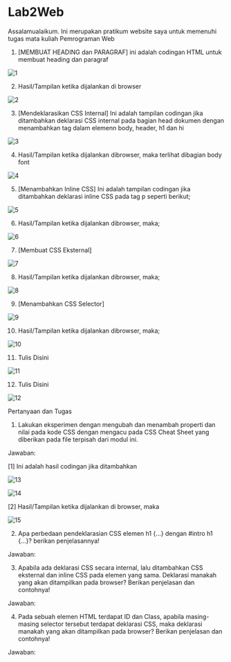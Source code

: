 # Lab2Web
Assalamualaikum. Ini merupakan pratikum website saya untuk memenuhi tugas mata kuliah Pemrograman Web

1. [MEMBUAT HEADING dan PARAGRAF] ini adalah codingan HTML untuk membuat heading dan paragraf

![1](https://user-images.githubusercontent.com/59683573/113685444-77228300-96f0-11eb-84c4-22922495f12b.png)

2. Hasil/Tampilan ketika dijalankan di browser

![2](https://user-images.githubusercontent.com/59683573/113685727-be107880-96f0-11eb-91ba-233245e3dff8.png)

3. [Mendeklarasikan CSS Internal] Ini adalah tampilan codingan jika ditambahkan deklarasi CSS internal pada bagian head dokumen dengan menambahkan tag dalam elemenn body, header, h1 dan hi

![3](https://user-images.githubusercontent.com/59683573/113685993-ffa12380-96f0-11eb-994a-413ba37c9e2e.png)

4. Hasil/Tampilan ketika dijalankan dibrowser, maka terlihat dibagian body font

![4](https://user-images.githubusercontent.com/59683573/113686042-0def3f80-96f1-11eb-9d0f-a1a0ad2876a5.png)

5. [Menambahkan Inline CSS] Ini adalah tampilan codingan jika ditambahkan deklarasi inline CSS pada tag p seperti berikut;

![5](https://user-images.githubusercontent.com/59683573/113686204-35460c80-96f1-11eb-94b8-d299e38506d9.png)

6. Hasil/Tampilan ketika dijalankan dibrowser, maka;

![6](https://user-images.githubusercontent.com/59683573/113686336-5a3a7f80-96f1-11eb-870a-5ef60a5259a0.png)

7. [Membuat CSS Eksternal]

![7](https://user-images.githubusercontent.com/59683573/113686536-8eae3b80-96f1-11eb-8e26-5dd48bdfd3be.png)

8. Hasil/Tampilan ketika dijalankan dibrowser, maka;

![8](https://user-images.githubusercontent.com/59683573/113686607-a259a200-96f1-11eb-83b1-164d77200b16.png)

9. [Menambahkan CSS Selector]

![9](https://user-images.githubusercontent.com/59683573/113686726-c5845180-96f1-11eb-8119-09b602f2970d.png)

10. Hasil/Tampilan ketika dijalankan dibrowser, maka;

![10](https://user-images.githubusercontent.com/59683573/113686877-f06ea580-96f1-11eb-9e73-efebf7912eeb.png)

11. Tulis Disini

![11](https://user-images.githubusercontent.com/59683573/113686939-00868500-96f2-11eb-964b-4b080ff0ca36.png)

12. Tulis Disini

![12](https://user-images.githubusercontent.com/59683573/113687121-362b6e00-96f2-11eb-86a5-6df00ac0be8d.png)

Pertanyaan dan Tugas
1. Lakukan eksperimen dengan mengubah dan menambah properti dan nilai pada kode CSS dengan mengacu pada CSS Cheat Sheet yang diberikan pada file terpisah dari modul ini.

Jawaban:

[1] Ini adalah hasil codingan jika ditambahkan

![13](https://user-images.githubusercontent.com/59683573/113704690-ad6afd00-9706-11eb-821a-2152f04b1e36.png)

![14](https://user-images.githubusercontent.com/59683573/113704720-b9ef5580-9706-11eb-8aa0-977ba3ba98aa.png)

[2] Hasil/Tampilan ketika dijalankan di browser, maka

![15](https://user-images.githubusercontent.com/59683573/113704835-de4b3200-9706-11eb-83fd-44729d271b45.png)


2. Apa perbedaan pendeklarasian CSS elemen h1 {...} dengan #intro h1 {...}? berikan penjelasannya!

Jawaban:

3. Apabila ada deklarasi CSS secara internal, lalu ditambahkan CSS eksternal dan inline CSS pada elemen yang sama. Deklarasi manakah yang akan ditampilkan pada browser? Berikan penjelasan dan contohnya!

Jawaban:

4. Pada sebuah elemen HTML terdapat ID dan Class, apabila masing-masing selector tersebut
terdapat deklarasi CSS, maka deklarasi manakah yang akan ditampilkan pada browser?
Berikan penjelasan dan contohnya!

Jawaban:
